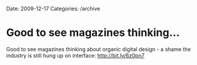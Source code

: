 Date: 2009-12-17
Categories: /archive

# Good to see magazines thinking...

Good to see magazines thinking about organic digital design - a shame the industry is still hung up on interface:  <a href="http://bit.ly/6z0pn7" rel="nofollow">http://bit.ly/6z0pn7</a>
